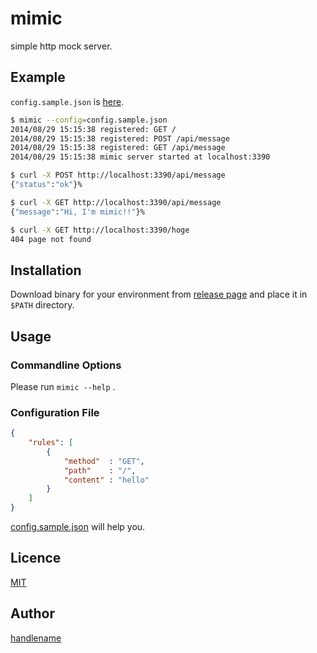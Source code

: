 # mimic

simple http mock server.

## Example

`config.sample.json` is [here](https://github.com/handlename/mimic/config.sample.json).

```bash
$ mimic --config=config.sample.json
2014/08/29 15:15:38 registered: GET /
2014/08/29 15:15:38 registered: POST /api/message
2014/08/29 15:15:38 registered: GET /api/message
2014/08/29 15:15:38 mimic server started at localhost:3390
```

```bash
$ curl -X POST http://localhost:3390/api/message
{"status":"ok"}%                                                                                                                                                                                                               -- 2014/08/29 15:16:30 --

$ curl -X GET http://localhost:3390/api/message
{"message":"Hi, I'm mimic!!"}%                                                                                                                                                                                                 -- 2014/08/29 15:16:35 --

$ curl -X GET http://localhost:3390/hoge
404 page not found
```

## Installation

Download binary for your environment from [release page](https://github.com/handlename/mimic/blob/master/config.sample.json)
and place it in `$PATH` directory.

## Usage

### Commandline Options

Please run `mimic --help` .

### Configuration File

```json
{
    "rules": [
        {
            "method"  : "GET",
            "path"    : "/",
            "content" : "hello"
        }
    ]
}
```

[config.sample.json](https://github.com/handlename/mimic/blob/master/config.sample.json)
will help you.

## Licence

[MIT](https://github.com/handlename/mimic/blob/master/LICENCE)

## Author

[handlename](https://github.com/handlename)
